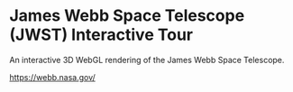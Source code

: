 # James Webb Space Telescope (JWST) Interactive Tour

An interactive 3D WebGL rendering of the James Webb Space Telescope.

https://webb.nasa.gov/
